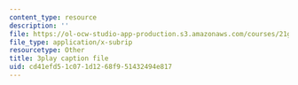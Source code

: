 ```yaml
---
content_type: resource
description: ''
file: https://ol-ocw-studio-app-production.s3.amazonaws.com/courses/21g-101-chinese-i-regular-fall-2014/cd41efd51c071d1268f951432494e817_uskl5IFNM64.srt
file_type: application/x-subrip
resourcetype: Other
title: 3play caption file
uid: cd41efd5-1c07-1d12-68f9-51432494e817
---
```

